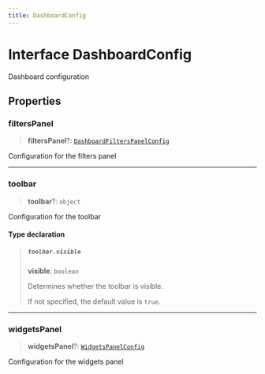 ```yaml
---
title: DashboardConfig
---
```


# Interface DashboardConfig

Dashboard configuration

## Properties

### filtersPanel

> **filtersPanel**?: [`DashboardFiltersPanelConfig`](interface.DashboardFiltersPanelConfig.md)

Configuration for the filters panel

***

### toolbar

> **toolbar**?: `object`

Configuration for the toolbar

#### Type declaration

> ##### `toolbar.visible`
>
> **visible**: `boolean`
>
> Determines whether the toolbar is visible.
>
> If not specified, the default value is `true`.
>
>

***

### widgetsPanel

> **widgetsPanel**?: [`WidgetsPanelConfig`](interface.WidgetsPanelConfig.md)

Configuration for the widgets panel
